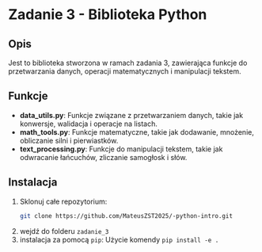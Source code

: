 # Zadanie 3 - Biblioteka Python

## Opis
Jest to biblioteka stworzona w ramach zadania 3, zawierająca funkcje do przetwarzania danych, operacji matematycznych i manipulacji tekstem.

## Funkcje
- **data_utils.py**: Funkcje związane z przetwarzaniem danych, takie jak konwersje, walidacja i operacje na listach.
- **math_tools.py**: Funkcje matematyczne, takie jak dodawanie, mnożenie, obliczanie silni i pierwiastków.
- **text_processing.py**: Funkcje do manipulacji tekstem, takie jak odwracanie łańcuchów, zliczanie samogłosk i słów.

## Instalacja

1. Sklonuj całe repozytorium:
   ```bash
   git clone https://github.com/MateusZST2025/-python-intro.git
2. wejdź do folderu `zadanie_3`
3. instalacja za pomocą `pip`: Użycie komendy `pip install -e .`

